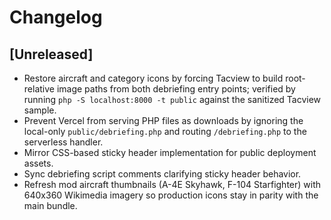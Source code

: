# Changelog

## [Unreleased]
- Restore aircraft and category icons by forcing Tacview to build root-relative image paths from both debriefing entry points; verified by running `php -S localhost:8000 -t public` against the sanitized Tacview sample.
- Prevent Vercel from serving PHP files as downloads by ignoring the local-only `public/debriefing.php` and routing `/debriefing.php` to the serverless handler.
- Mirror CSS-based sticky header implementation for public deployment assets.
- Sync debriefing script comments clarifying sticky header behavior.
- Refresh mod aircraft thumbnails (A-4E Skyhawk, F-104 Starfighter) with 640x360 Wikimedia imagery so production icons stay in parity with the main bundle.
